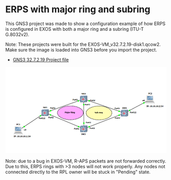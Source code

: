 # ERPS with major ring and subring

This GNS3 project was made to show a configuration example of how ERPS is configured in EXOS with both a major ring and a subring (ITU-T G.8032v2).

Note: These projects were built for the EXOS-VM_v32.7.2.19-disk1.qcow2.  Make sure the image is loaded into GNS3 before you import the project.

* [GNS3 32.7.2.19 Project file](https://github.com/extremenetworks/Virtual_EXOS/blob/master/gns3_projects/erps_subring/erps_subring.gns3project?raw=true)

<img src="screenshot.png">

Note: due to a bug in EXOS-VM, R-APS packets are not forwarded correctly. Due to this, ERPS rings with >3 nodes will not work properly. Any nodes not connected directly to the RPL owner will be stuck in "Pending" state.
